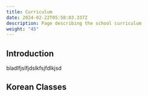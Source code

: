 ```yaml
---
title: Curriculum
date: 2024-02-22T05:58:03.337Z
description: Page describing the school curriculum
weight: "45"
---
```

## Introduction

bladlfjslfjdslkfsjfdlkjsd

## Korean Classes
